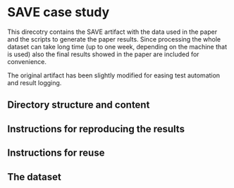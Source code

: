 # SAVE case study 

This direcotry contains the SAVE artifact with the data used in the paper and the scripts to generate the paper results. Since processing the whole dataset can take long time (up to one week, depending on the machine that is used) also the final results showed in the paper are included for convenience.

The original artifact has been slightly modified for easing test automation and result logging.

## Directory structure and content

## Instructions for reproducing the results

## Instructions for reuse

## The dataset
